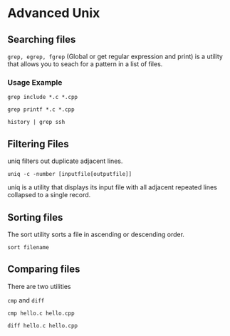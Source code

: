 # Advanced Unix

## Searching files
`grep, egrep, fgrep` (Global or get regular expression and print) is a utility that allows you to seach for a pattern in a list of files.

### Usage Example
`grep include *.c *.cpp`

`grep printf *.c *.cpp`

`history | grep ssh`

## Filtering Files
uniq filters out duplicate adjacent lines.

`uniq -c -number [inputfile[outputfile]]`

uniq is a utility that displays its input file with all adjacent repeated lines collapsed to a single record.

## Sorting files

The sort utility sorts a file in ascending or descending order.

`sort filename`

## Comparing files

There are two utilities

`cmp` and `diff`

`cmp hello.c hello.cpp`

`diff hello.c hello.cpp`